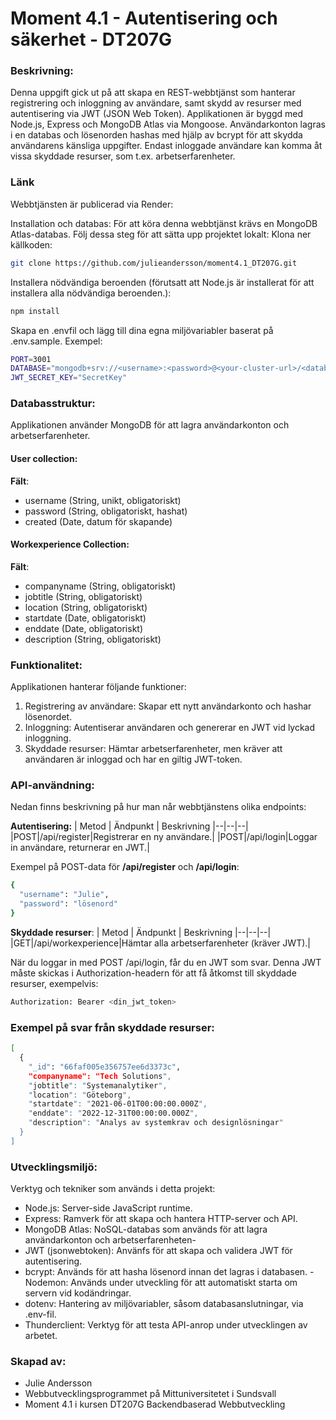 # Moment 4.1 - Autentisering och säkerhet - DT207G
### Beskrivning:
Denna uppgift gick ut på att skapa en REST-webbtjänst som hanterar registrering och inloggning av användare, samt skydd av resurser med autentisering via JWT (JSON Web Token). Applikationen är byggd med Node.js, Express och MongoDB Atlas via Mongoose. Användarkonton lagras i en databas och lösenorden hashas med hjälp av bcrypt för att skydda användarens känsliga uppgifter. Endast inloggade användare kan komma åt vissa skyddade resurser, som t.ex. arbetserfarenheter.

### Länk
Webbtjänsten är publicerad via Render:

Installation och databas:
För att köra denna webbtjänst krävs en MongoDB Atlas-databas. Följ dessa steg för att sätta upp projektet lokalt: 
Klona ner källkoden:
```bash
git clone https://github.com/julieandersson/moment4.1_DT207G.git
```
Installera nödvändiga beroenden (förutsatt att Node.js är installerat för att installera alla nödvändiga beroenden.): 
```bash
npm install
```

Skapa en .envfil och lägg till dina egna miljövariabler baserat på .env.sample. Exempel:
```bash
PORT=3001
DATABASE="mongodb+srv://<username>:<password>@<your-cluster-url>/<database>?retryWrites=true&w=majority"
JWT_SECRET_KEY="SecretKey"
```

### Databasstruktur:
Applikationen använder MongoDB för att lagra användarkonton och arbetserfarenheter.

#### User collection:
**Fält**:
- username (String, unikt, obligatoriskt)
- password (String, obligatoriskt, hashat)
- created (Date, datum för skapande)

#### Workexperience Collection:
**Fält**:
- companyname (String, obligatoriskt)
- jobtitle (String, obligatoriskt)
- location (String, obligatoriskt)
- startdate (Date, obligatoriskt)
- enddate (Date, obligatoriskt)
- description (String, obligatoriskt)

### Funktionalitet:
Applikationen hanterar följande funktioner:
1. Registrering av användare: Skapar ett nytt användarkonto och hashar lösenordet.
2. Inloggning: Autentiserar användaren och genererar en JWT vid lyckad inloggning.
3. Skyddade resurser: Hämtar arbetserfarenheter, men kräver att användaren är inloggad och har en giltig JWT-token.

### API-användning:
Nedan finns beskrivning på hur man når webbtjänstens olika endpoints:

**Autentisering:**
| Metod | Ändpunkt  | Beskrivning 
|--|--|--|
|POST|/api/register|Registrerar en ny användare.|
|POST|/api/login|Loggar in användare, returnerar en JWT.|

Exempel på POST-data för **/api/register** och **/api/login**:
```bash
{
  "username": "Julie",
  "password": "lösenord"
}
```

**Skyddade resurser**:
| Metod | Ändpunkt  | Beskrivning 
|--|--|--|
|GET|/api/workexperience|Hämtar alla arbetserfarenheter (kräver JWT).|

När du loggar in med POST /api/login, får du en JWT som svar. Denna JWT måste skickas i Authorization-headern för att få åtkomst till skyddade resurser, exempelvis:
```bash
Authorization: Bearer <din_jwt_token>
```

### Exempel på svar från skyddade resurser:

```bash
[
  {
    "_id": "66faf005e356757ee6d3373c",
    "companyname": "Tech Solutions",
    "jobtitle": "Systemanalytiker",
    "location": "Göteborg",
    "startdate": "2021-06-01T00:00:00.000Z",
    "enddate": "2022-12-31T00:00:00.000Z",
    "description": "Analys av systemkrav och designlösningar"
  }
]
```

### Utvecklingsmiljö:
Verktyg och tekniker som används i detta projekt:
- Node.js: Server-side JavaScript runtime.
- Express: Ramverk för att skapa och hantera HTTP-server och API.
- MongoDB Atlas: NoSQL-databas som används för att lagra användarkonton och arbetserfarenheten-
- JWT (jsonwebtoken): Använfs för att skapa och validera JWT för autentisering.
- bcrypt: Används för att hasha lösenord innan det lagras i databasen.
-Nodemon: Används under utveckling för att automatiskt starta om servern vid kodändringar.
- dotenv: Hantering av miljövariabler, såsom databasanslutningar, via .env-fil.
- Thunderclient: Verktyg för att testa API-anrop under utvecklingen av arbetet.

### Skapad av:
- Julie Andersson
- Webbutvecklingsprogrammet på Mittuniversitetet i Sundsvall
- Moment 4.1 i kursen DT207G Backendbaserad Webbutveckling

